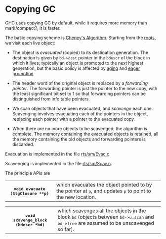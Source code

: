 # Copying GC


GHC uses copying GC by default, while it requires more memory than mark/compact?, it is faster.


The basic copying scheme is [Cheney's Algorithm](http://en.wikipedia.org/wiki/Cheney%27s_algorithm).  Starting from the [roots](commentary/rts/storage/gc/roots), we visit each live object:

- The object is *evacuated* (copied) to its destination generation.   The destination is given by `bd->dest` pointer in the `bdescr` of the
  block in which it lives; typically an object is promoted to the next highest generation, but the basic policy is affected by  [aging](commentary/rts/storage/gc/aging) and [eager promotion](commentary/rts/storage/gc/eager-promotion).

- The header word of the original object is replaced by a *forwarding pointer*.  The forwarding pointer is just the pointer to the new copy, with the least significant bit set to 1 so that forwarding pointers can be distinguished from info table pointers.

- We scan objects that have been evacuated, and *scavenge* each one.  Scavenging involves evacuating each of the pointers
  in the object, replacing each pointer with a pointer to the evacuated copy.

- When there are no more objects to be scavenged, the algorithm is complete.  The memory containing the evacuated objects is retained, all the memory containing the old objects and forwarding pointers is discarded.


Evacuation is implemented in the file [rts/sm/Evac.c](/trac/ghc/browser/ghc/rts/sm/Evac.c).

Scavenging is implemented in the file [rts/sm/Scav.c](/trac/ghc/browser/ghc/rts/sm/Scav.c).



The principle APIs are


<table><tr><th><tt>void evacuate (StgClosure **p)</tt></th>
<td>
which evacuates the object pointed to by the pointer at <tt>p</tt>, and updates <tt>p</tt> to point to the new location.
</td></tr></table>


<table><tr><th><tt>void scavenge_block (bdescr *bd)</tt></th>
<td>
which scavenges all the objects in the block <tt>bd</tt> (objects between <tt>bd->u.scan</tt> and <tt>bd->free</tt> are assumed to
be unscavenged so far).
</td></tr></table>


